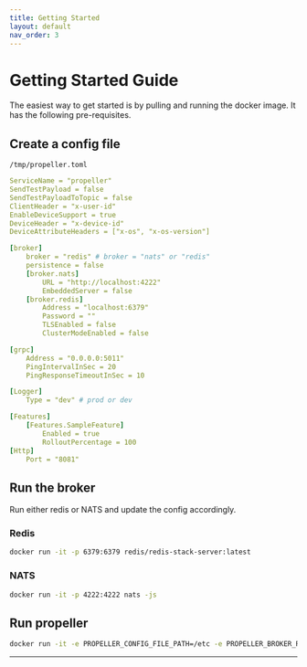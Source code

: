 ```yaml
---
title: Getting Started
layout: default
nav_order: 3
---
```

# Getting Started Guide

The easiest way to get started is by pulling and running the docker image. It has the following pre-requisites.

## Create a config file

`/tmp/propeller.toml`
```yaml
ServiceName = "propeller"
SendTestPayload = false
SendTestPayloadToTopic = false
ClientHeader = "x-user-id"
EnableDeviceSupport = true
DeviceHeader = "x-device-id"
DeviceAttributeHeaders = ["x-os", "x-os-version"]

[broker]
    broker = "redis" # broker = "nats" or "redis"
    persistence = false
    [broker.nats]
        URL = "http://localhost:4222"
        EmbeddedServer = false
    [broker.redis]
        Address = "localhost:6379"
        Password = ""
        TLSEnabled = false
        ClusterModeEnabled = false

[grpc]
    Address = "0.0.0.0:5011"
    PingIntervalInSec = 20
    PingResponseTimeoutInSec = 10

[Logger]
    Type = "dev" # prod or dev

[Features]
    [Features.SampleFeature]
        Enabled = true
        RolloutPercentage = 100
[Http]
    Port = "8081"

```

## Run the broker

Run either redis or NATS and update the config accordingly.

### Redis
```bash
docker run -it -p 6379:6379 redis/redis-stack-server:latest
```

### NATS
```bash
docker run -it -p 4222:4222 nats -js
```

## Run propeller

```bash
docker run -it -e PROPELLER_CONFIG_FILE_PATH=/etc -e PROPELLER_BROKER_REDIS_ADDRESS=localhost:6379 -v $(pwd)/tmp:/etc --network="host" quay.io/abhishekvrshny/propeller
```

----


